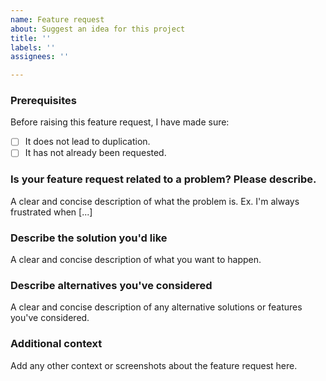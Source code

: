 ```yaml
---
name: Feature request
about: Suggest an idea for this project
title: ''
labels: ''
assignees: ''

---
```


### Prerequisites
Before raising this feature request, I have made sure:

- [ ] It does not lead to duplication.
- [ ] It has not already been requested.

### Is your feature request related to a problem? Please describe.
A clear and concise description of what the problem is. Ex. I'm always frustrated when [...]

### Describe the solution you'd like
A clear and concise description of what you want to happen.

### Describe alternatives you've considered
A clear and concise description of any alternative solutions or features you've considered.

### Additional context
Add any other context or screenshots about the feature request here.

